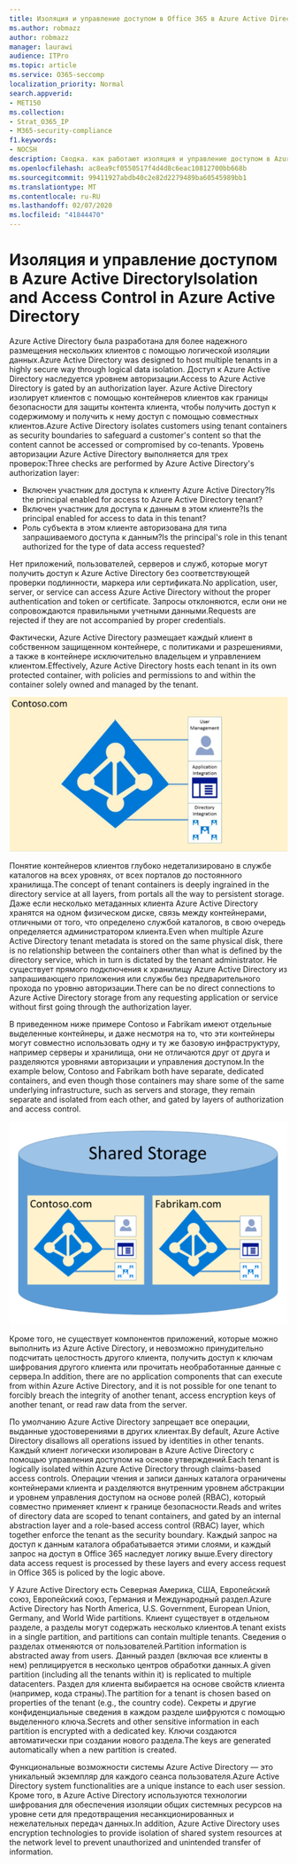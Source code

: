 ```yaml
---
title: Изоляция и управление доступом в Office 365 в Azure Active Directory
ms.author: robmazz
author: robmazz
manager: laurawi
audience: ITPro
ms.topic: article
ms.service: O365-seccomp
localization_priority: Normal
search.appverid:
- MET150
ms.collection:
- Strat_O365_IP
- M365-security-compliance
f1.keywords:
- NOCSH
description: Сводка. как работают изоляция и управление доступом в Azure Active Directory.
ms.openlocfilehash: ac8ea9cf0550517f4d4d8c6eac10812700bb668b
ms.sourcegitcommit: 99411927abdb40c2e82d2279489ba60545989bb1
ms.translationtype: MT
ms.contentlocale: ru-RU
ms.lasthandoff: 02/07/2020
ms.locfileid: "41844470"
---
```

# <a name="isolation-and-access-control-in-azure-active-directory"></a><span data-ttu-id="380fc-103">Изоляция и управление доступом в Azure Active Directory</span><span class="sxs-lookup"><span data-stu-id="380fc-103">Isolation and Access Control in Azure Active Directory</span></span>

<span data-ttu-id="380fc-104">Azure Active Directory была разработана для более надежного размещения нескольких клиентов с помощью логической изоляции данных.</span><span class="sxs-lookup"><span data-stu-id="380fc-104">Azure Active Directory was designed to host multiple tenants in a highly secure way through logical data isolation.</span></span> <span data-ttu-id="380fc-105">Доступ к Azure Active Directory наследуется уровнем авторизации.</span><span class="sxs-lookup"><span data-stu-id="380fc-105">Access to Azure Active Directory is gated by an authorization layer.</span></span> <span data-ttu-id="380fc-106">Azure Active Directory изолирует клиентов с помощью контейнеров клиентов как границы безопасности для защиты контента клиента, чтобы получить доступ к содержимому и получить к нему доступ с помощью совместных клиентов.</span><span class="sxs-lookup"><span data-stu-id="380fc-106">Azure Active Directory isolates customers using tenant containers as security boundaries to safeguard a customer's content so that the content cannot be accessed or compromised by co-tenants.</span></span> <span data-ttu-id="380fc-107">Уровень авторизации Azure Active Directory выполняется для трех проверок:</span><span class="sxs-lookup"><span data-stu-id="380fc-107">Three checks are performed by Azure Active Directory's authorization layer:</span></span>

- <span data-ttu-id="380fc-108">Включен участник для доступа к клиенту Azure Active Directory?</span><span class="sxs-lookup"><span data-stu-id="380fc-108">Is the principal enabled for access to Azure Active Directory tenant?</span></span>
- <span data-ttu-id="380fc-109">Включен участник для доступа к данным в этом клиенте?</span><span class="sxs-lookup"><span data-stu-id="380fc-109">Is the principal enabled for access to data in this tenant?</span></span>
- <span data-ttu-id="380fc-110">Роль субъекта в этом клиенте авторизована для типа запрашиваемого доступа к данным?</span><span class="sxs-lookup"><span data-stu-id="380fc-110">Is the principal's role in this tenant authorized for the type of data access requested?</span></span>

<span data-ttu-id="380fc-111">Нет приложений, пользователей, серверов и служб, которые могут получить доступ к Azure Active Directory без соответствующей проверки подлинности, маркера или сертификата.</span><span class="sxs-lookup"><span data-stu-id="380fc-111">No application, user, server, or service can access Azure Active Directory without the proper authentication and token or certificate.</span></span> <span data-ttu-id="380fc-112">Запросы отклоняются, если они не сопровождаются правильными учетными данными.</span><span class="sxs-lookup"><span data-stu-id="380fc-112">Requests are rejected if they are not accompanied by proper credentials.</span></span>

<span data-ttu-id="380fc-113">Фактически, Azure Active Directory размещает каждый клиент в собственном защищенном контейнере, с политиками и разрешениями, а также в контейнере исключительно владельцем и управлением клиентом.</span><span class="sxs-lookup"><span data-stu-id="380fc-113">Effectively, Azure Active Directory hosts each tenant in its own protected container, with policies and permissions to and within the container solely owned and managed by the tenant.</span></span>
 
![Контейнер Azure](media/office-365-isolation-azure-container.png)

<span data-ttu-id="380fc-115">Понятие контейнеров клиентов глубоко недетализировано в службе каталогов на всех уровнях, от всех порталов до постоянного хранилища.</span><span class="sxs-lookup"><span data-stu-id="380fc-115">The concept of tenant containers is deeply ingrained in the directory service at all layers, from portals all the way to persistent storage.</span></span> <span data-ttu-id="380fc-116">Даже если несколько метаданных клиента Azure Active Directory хранятся на одном физическом диске, связь между контейнерами, отличными от того, что определено службой каталогов, в свою очередь определяется администратором клиента.</span><span class="sxs-lookup"><span data-stu-id="380fc-116">Even when multiple Azure Active Directory tenant metadata is stored on the same physical disk, there is no relationship between the containers other than what is defined by the directory service, which in turn is dictated by the tenant administrator.</span></span> <span data-ttu-id="380fc-117">Не существует прямого подключения к хранилищу Azure Active Directory из запрашивающего приложения или службы без предварительного прохода по уровню авторизации.</span><span class="sxs-lookup"><span data-stu-id="380fc-117">There can be no direct connections to Azure Active Directory storage from any requesting application or service without first going through the authorization layer.</span></span>

<span data-ttu-id="380fc-118">В приведенном ниже примере Contoso и Fabrikam имеют отдельные выделенные контейнеры, и даже несмотря на то, что эти контейнеры могут совместно использовать одну и ту же базовую инфраструктуру, например серверы и хранилища, они не отличаются друг от друга и разделяются уровнями авторизации и управления доступом.</span><span class="sxs-lookup"><span data-stu-id="380fc-118">In the example below, Contoso and Fabrikam both have separate, dedicated containers, and even though those containers may share some of the same underlying infrastructure, such as servers and storage, they remain separate and isolated from each other, and gated by layers of authorization and access control.</span></span>
 
![Выделенные контейнеры Azure](media/office-365-isolation-azure-dedicated-containers.png)

<span data-ttu-id="380fc-120">Кроме того, не существует компонентов приложений, которые можно выполнить из Azure Active Directory, и невозможно принудительно подсчитать целостность другого клиента, получить доступ к ключам шифрования другого клиента или прочитать необработанные данные с сервера.</span><span class="sxs-lookup"><span data-stu-id="380fc-120">In addition, there are no application components that can execute from within Azure Active Directory, and it is not possible for one tenant to forcibly breach the integrity of another tenant, access encryption keys of another tenant, or read raw data from the server.</span></span>

<span data-ttu-id="380fc-121">По умолчанию Azure Active Directory запрещает все операции, выданные удостоверениями в других клиентах.</span><span class="sxs-lookup"><span data-stu-id="380fc-121">By default, Azure Active Directory disallows all operations issued by identities in other tenants.</span></span> <span data-ttu-id="380fc-122">Каждый клиент логически изолирован в Azure Active Directory с помощью управления доступом на основе утверждений.</span><span class="sxs-lookup"><span data-stu-id="380fc-122">Each tenant is logically isolated within Azure Active Directory through claims-based access controls.</span></span> <span data-ttu-id="380fc-123">Операции чтения и записи данных каталога ограничены контейнерами клиента и разделяются внутренним уровнем абстракции и уровнем управления доступом на основе ролей (RBAC), который совместно применяет клиент к границе безопасности.</span><span class="sxs-lookup"><span data-stu-id="380fc-123">Reads and writes of directory data are scoped to tenant containers, and gated by an internal abstraction layer and a role-based access control (RBAC) layer, which together enforce the tenant as the security boundary.</span></span> <span data-ttu-id="380fc-124">Каждый запрос на доступ к данным каталога обрабатывается этими слоями, и каждый запрос на доступ в Office 365 наследует логику выше.</span><span class="sxs-lookup"><span data-stu-id="380fc-124">Every directory data access request is processed by these layers and every access request in Office 365 is policed by the logic above.</span></span>

<span data-ttu-id="380fc-125">У Azure Active Directory есть Северная Америка, США, Европейский союз, Европейский союз, Германия и Международный раздел.</span><span class="sxs-lookup"><span data-stu-id="380fc-125">Azure Active Directory has North America, U.S. Government, European Union, Germany, and World Wide partitions.</span></span> <span data-ttu-id="380fc-126">Клиент существует в отдельном разделе, а разделы могут содержать несколько клиентов.</span><span class="sxs-lookup"><span data-stu-id="380fc-126">A tenant exists in a single partition, and partitions can contain multiple tenants.</span></span> <span data-ttu-id="380fc-127">Сведения о разделах отменяются от пользователей.</span><span class="sxs-lookup"><span data-stu-id="380fc-127">Partition information is abstracted away from users.</span></span> <span data-ttu-id="380fc-128">Данный раздел (включая все клиенты в нем) реплицируется в несколько центров обработки данных.</span><span class="sxs-lookup"><span data-stu-id="380fc-128">A given partition (including all the tenants within it) is replicated to multiple datacenters.</span></span> <span data-ttu-id="380fc-129">Раздел для клиента выбирается на основе свойств клиента (например, кода страны).</span><span class="sxs-lookup"><span data-stu-id="380fc-129">The partition for a tenant is chosen based on properties of the tenant (e.g., the country code).</span></span> <span data-ttu-id="380fc-130">Секреты и другие конфиденциальные сведения в каждом разделе шифруются с помощью выделенного ключа.</span><span class="sxs-lookup"><span data-stu-id="380fc-130">Secrets and other sensitive information in each partition is encrypted with a dedicated key.</span></span> <span data-ttu-id="380fc-131">Ключи создаются автоматически при создании нового раздела.</span><span class="sxs-lookup"><span data-stu-id="380fc-131">The keys are generated automatically when a new partition is created.</span></span>

<span data-ttu-id="380fc-132">Функциональные возможности системы Azure Active Directory — это уникальный экземпляр для каждого сеанса пользователя.</span><span class="sxs-lookup"><span data-stu-id="380fc-132">Azure Active Directory system functionalities are a unique instance to each user session.</span></span> <span data-ttu-id="380fc-133">Кроме того, в Azure Active Directory используются технологии шифрования для обеспечения изоляции общих системных ресурсов на уровне сети для предотвращения несанкционированных и нежелательных передач данных.</span><span class="sxs-lookup"><span data-stu-id="380fc-133">In addition, Azure Active Directory uses encryption technologies to provide isolation of shared system resources at the network level to prevent unauthorized and unintended transfer of information.</span></span>
